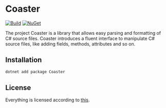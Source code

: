 # Coaster

[![Build](https://github.com/xafero/Coaster/actions/workflows/dotnet.yml/badge.svg)](https://github.com/xafero/Coaster/actions/workflows/dotnet.yml) [![NuGet](https://img.shields.io/nuget/v/Coaster.svg)](https://www.nuget.org/packages/Coaster/)

The project Coaster is a library that allows easy parsing and formatting of C# source files. Coaster introduces a fluent interface to manipulate C# source files, like adding fields, methods, attributes and so on.

## Installation

```bash
dotnet add package Coaster
```

## License

Everything is licensed according to [this](./LICENSE).
